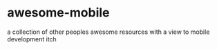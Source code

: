 # awesome-mobile
a collection of other peoples awesome resources with a view to mobile development itch
